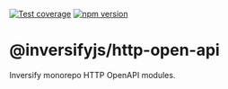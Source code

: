 [![Test coverage](https://codecov.io/gh/inversify/monorepo/branch/main/graph/badge.svg?flag=%40inversifyjs%2Fhttp-open-api)](https://codecov.io/gh/inversify/monorepo/branch/main/graph/badge.svg?flag=%40inversifyjs%2Fhttp-open-api)
[![npm version](https://img.shields.io/github/package-json/v/inversify/monorepo?filename=packages%2Fframework%2Flibraries%2Fopen-api%2Fpackage.json&style=plastic)](https://www.npmjs.com/package/@inversifyjs/http-open-api)

# @inversifyjs/http-open-api

Inversify monorepo HTTP OpenAPI modules.
